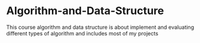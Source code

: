 # Algorithm-and-Data-Structure
This course algorithm and data structure is about implement and evaluating different types of algorithm and includes most of my projects
